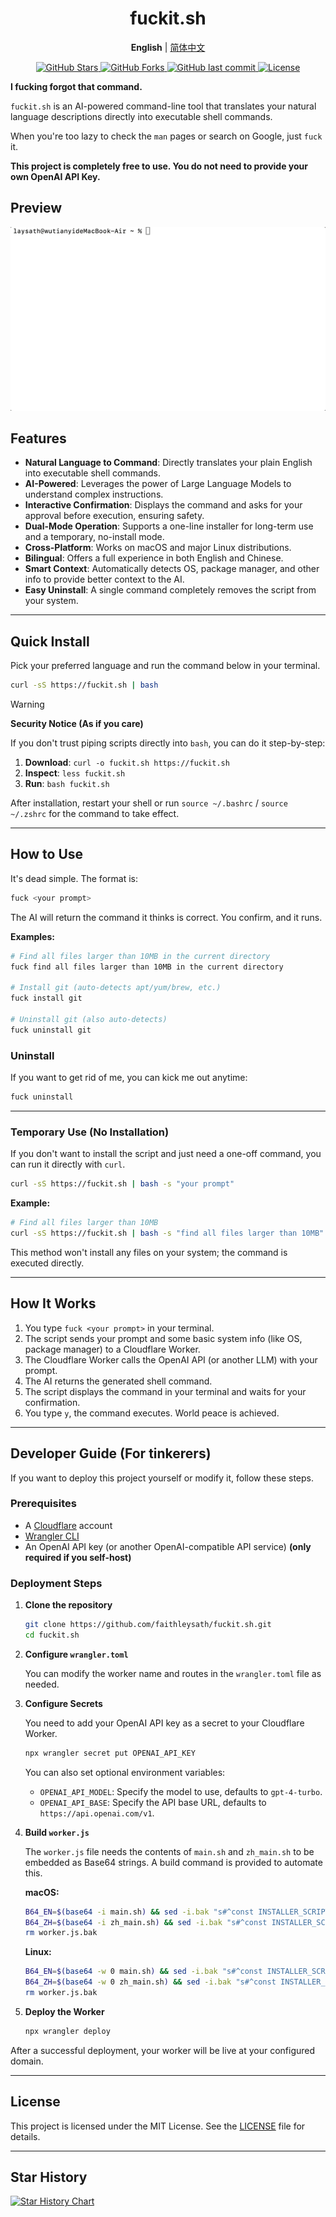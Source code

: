 <h1 align="center">fuckit.sh</h1>

<p align="center">
  <strong>English</strong> | <a href="./README.md">简体中文</a>
</p>

<p align="center">
  <a href="https://github.com/faithleysath/fuckit.sh/stargazers">
    <img src="https://img.shields.io/github/stars/faithleysath/fuckit.sh?style=social" alt="GitHub Stars">
  </a>
  <a href="https://github.com/faithleysath/fuckit.sh/network/members">
    <img src="https://img.shields.io/github/forks/faithleysath/fuckit.sh?style=social" alt="GitHub Forks">
  </a>
  <a href="https://github.com/faithleysath/fuckit.sh/commits/main">
    <img src="https://img.shields.io/github/last-commit/faithleysath/fuckit.sh" alt="GitHub last commit">
  </a>
  <a href="https://github.com/faithleysath/fuckit.sh/blob/main/LICENSE">
    <img src="https://img.shields.io/github/license/faithleysath/fuckit.sh" alt="License">
  </a>
</p>

**I fucking forgot that command.**

`fuckit.sh` is an AI-powered command-line tool that translates your natural language descriptions directly into executable shell commands.

When you're too lazy to check the `man` pages or search on Google, just `fuck` it.

**This project is completely free to use. You do not need to provide your own OpenAI API Key.**


## Preview

![Preview](preview.gif)


## Features

*   **Natural Language to Command**: Directly translates your plain English into executable shell commands.
*   **AI-Powered**: Leverages the power of Large Language Models to understand complex instructions.
*   **Interactive Confirmation**: Displays the command and asks for your approval before execution, ensuring safety.
*   **Dual-Mode Operation**: Supports a one-line installer for long-term use and a temporary, no-install mode.
*   **Cross-Platform**: Works on macOS and major Linux distributions.
*   **Bilingual**: Offers a full experience in both English and Chinese.
*   **Smart Context**: Automatically detects OS, package manager, and other info to provide better context to the AI.
*   **Easy Uninstall**: A single command completely removes the script from your system.

---

## Quick Install

Pick your preferred language and run the command below in your terminal.

```bash
curl -sS https://fuckit.sh | bash
```

> [!WARNING]
> **Security Notice (As if you care)**
> 
> If you don't trust piping scripts directly into `bash`, you can do it step-by-step:
> 1.  **Download**: `curl -o fuckit.sh https://fuckit.sh`
> 2.  **Inspect**: `less fuckit.sh`
> 3.  **Run**: `bash fuckit.sh`

After installation, restart your shell or run `source ~/.bashrc` / `source ~/.zshrc` for the command to take effect.

---

## How to Use

It's dead simple. The format is:

```bash
fuck <your prompt>
```

The AI will return the command it thinks is correct. You confirm, and it runs.

**Examples:**

```bash
# Find all files larger than 10MB in the current directory
fuck find all files larger than 10MB in the current directory

# Install git (auto-detects apt/yum/brew, etc.)
fuck install git

# Uninstall git (also auto-detects)
fuck uninstall git
```

### Uninstall

If you want to get rid of me, you can kick me out anytime:

```bash
fuck uninstall
```

---

### Temporary Use (No Installation)

If you don't want to install the script and just need a one-off command, you can run it directly with `curl`.

```bash
curl -sS https://fuckit.sh | bash -s "your prompt"
```

**Example:**
```bash
# Find all files larger than 10MB
curl -sS https://fuckit.sh | bash -s "find all files larger than 10MB"
```

This method won't install any files on your system; the command is executed directly.

---

## How It Works

1.  You type `fuck <your prompt>` in your terminal.
2.  The script sends your prompt and some basic system info (like OS, package manager) to a Cloudflare Worker.
3.  The Cloudflare Worker calls the OpenAI API (or another LLM) with your prompt.
4.  The AI returns the generated shell command.
5.  The script displays the command in your terminal and waits for your confirmation.
6.  You type `y`, the command executes. World peace is achieved.

---

## Developer Guide (For tinkerers)

If you want to deploy this project yourself or modify it, follow these steps.

### Prerequisites

*   A [Cloudflare](https://www.cloudflare.com/) account
*   [Wrangler CLI](https://developers.cloudflare.com/workers/wrangler/install-and-update/)
*   An OpenAI API key (or another OpenAI-compatible API service) **(only required if you self-host)**

### Deployment Steps

1.  **Clone the repository**

    ```bash
    git clone https://github.com/faithleysath/fuckit.sh.git
    cd fuckit.sh
    ```

2.  **Configure `wrangler.toml`**

    You can modify the worker name and routes in the `wrangler.toml` file as needed.

3.  **Configure Secrets**

    You need to add your OpenAI API key as a secret to your Cloudflare Worker.

    ```bash
    npx wrangler secret put OPENAI_API_KEY
    ```

    You can also set optional environment variables:
    *   `OPENAI_API_MODEL`: Specify the model to use, defaults to `gpt-4-turbo`.
    *   `OPENAI_API_BASE`: Specify the API base URL, defaults to `https://api.openai.com/v1`.

4.  **Build `worker.js`**

    The `worker.js` file needs the contents of `main.sh` and `zh_main.sh` to be embedded as Base64 strings. A build command is provided to automate this.

    **macOS:**
    ```bash
    B64_EN=$(base64 -i main.sh) && sed -i.bak "s#^const INSTALLER_SCRIPT =.*#const INSTALLER_SCRIPT = b64_to_utf8(\`${B64_EN}\`);#" worker.js && \
    B64_ZH=$(base64 -i zh_main.sh) && sed -i.bak "s#^const INSTALLER_SCRIPT_ZH =.*#const INSTALLER_SCRIPT_ZH = b64_to_utf8(\`${B64_ZH}\`);#" worker.js && \
    rm worker.js.bak
    ```

    **Linux:**
    ```bash
    B64_EN=$(base64 -w 0 main.sh) && sed -i.bak "s#^const INSTALLER_SCRIPT =.*#const INSTALLER_SCRIPT = b64_to_utf8(\`${B64_EN}\`);#" worker.js && \
    B64_ZH=$(base64 -w 0 zh_main.sh) && sed -i.bak "s#^const INSTALLER_SCRIPT_ZH =.*#const INSTALLER_SCRIPT_ZH = b64_to_utf8(\`${B64_ZH}\`);#" worker.js && \
    rm worker.js.bak
    ```

5.  **Deploy the Worker**

    ```bash
    npx wrangler deploy
    ```

After a successful deployment, your worker will be live at your configured domain.

---

## License

This project is licensed under the MIT License. See the [LICENSE](LICENSE) file for details.

---

## Star History

[![Star History Chart](https://app.repohistory.com/api/svg?repo=faithleysath/fuckit.sh&type=Date&background=FFFFFF&color=f86262)](https://app.repohistory.com/star-history)
